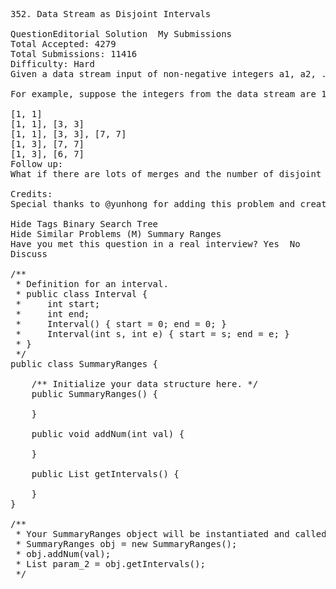 <pre>
352. Data Stream as Disjoint Intervals 

QuestionEditorial Solution  My Submissions
Total Accepted: 4279
Total Submissions: 11416
Difficulty: Hard
Given a data stream input of non-negative integers a1, a2, ..., an, ..., summarize the numbers seen so far as a list of disjoint intervals.

For example, suppose the integers from the data stream are 1, 3, 7, 2, 6, ..., then the summary will be:

[1, 1]
[1, 1], [3, 3]
[1, 1], [3, 3], [7, 7]
[1, 3], [7, 7]
[1, 3], [6, 7]
Follow up:
What if there are lots of merges and the number of disjoint intervals are small compared to the data stream's size?

Credits:
Special thanks to @yunhong for adding this problem and creating most of the test cases.

Hide Tags Binary Search Tree
Hide Similar Problems (M) Summary Ranges
Have you met this question in a real interview? Yes  No
Discuss

/**
 * Definition for an interval.
 * public class Interval {
 *     int start;
 *     int end;
 *     Interval() { start = 0; end = 0; }
 *     Interval(int s, int e) { start = s; end = e; }
 * }
 */
public class SummaryRanges {

    /** Initialize your data structure here. */
    public SummaryRanges() {
        
    }
    
    public void addNum(int val) {
        
    }
    
    public List<Interval> getIntervals() {
        
    }
}

/**
 * Your SummaryRanges object will be instantiated and called as such:
 * SummaryRanges obj = new SummaryRanges();
 * obj.addNum(val);
 * List<Interval> param_2 = obj.getIntervals();
 */
</pre>
